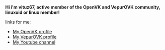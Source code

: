 **Hi i'm vituz67, active member of the OpenVK and VepurOVK community, linuxoid or linux member!**

links for me:
- [My OpenVK profile](https://openvk.uk/id5488)
- [My VepurOVK profile](https://vepurovk.xyz/id2)
- [My Youtube channel](https://youtube.com/vituz67)
